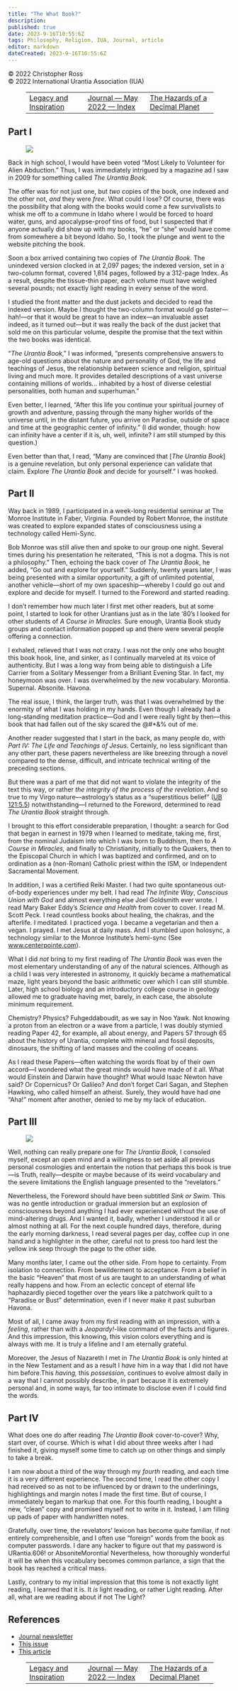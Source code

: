 ```yaml
---
title: "The What Book?"
description: 
published: true
date: 2023-9-16T10:55:6Z
tags: Philosophy, Religion, IUA, Journal, article
editor: markdown
dateCreated: 2023-9-16T10:55:6Z
---
```


<p class="v-card v-sheet theme--light grey lighten-3 px-2">© 2022 Christopher Ross<br>© 2022 International Urantia Association (IUA)</p>
<figure class="table chapter-navigator">
  <table>
    <tbody>
      <tr>
        <td>
        <a href="/en/article/Neal_Waldrop/legacy_and_inspiration">
          <span class="mdi mdi-arrow-left-drop-circle"></span><span class="pl-2">Legacy and Inspiration</span>
        </a>
        </td>
        <td>
        <a href="/en/index/articles_iua_journal#journal-may-2022">
          <span class="mdi mdi-book-open-variant"></span><span class="pl-2">Journal — May 2022 — Index</span>
        </a>
        </td>
        <td>
        <a href="/en/article/Claude_Flibotte/hazards_decimal_planet">
          <span class="pr-2">The Hazards of a Decimal Planet</span><span class="mdi mdi-arrow-right-drop-circle"></span>
        </a>
        </td>
      </tr>
    </tbody>
  </table>
</figure>


## Part I

<figure id="Figure_1" class="image urantiapedia image-style-align-left">
<img src="/image/article/IUA_Journal/Christopher-Ross-1-150x150.jpg">
</figure>

Back in high school, I would have been voted “Most Likely to Volunteer for Alien Abduction.” Thus, I was immediately intrigued by a magazine ad I saw in 2009 for something called _The Urantia Book_.

The offer was for not just one, but _two_ copies of the book, one indexed and the other not, _and_ they were _free_. What could I lose? Of course, there was the possibility that along with the books would come a few survivalists to whisk me off to a commune in Idaho where I would be forced to hoard water, guns, and apocalypse-proof tins of food, but I suspected that if anyone actually did show up with my books, “he” or “she” would have come from somewhere a bit beyond Idaho. So, I took the plunge and went to the website pitching the book.

Soon a box arrived containing two copies of _The Urantia Book_. The unindexed version clocked in at 2,097 pages; the indexed version, set in a two-column format, covered 1,814 pages, followed by a 312-page Index. As a result, despite the tissue-thin paper, each volume must have weighed several pounds; not exactly light reading in every sense of the word.

I studied the front matter and the dust jackets and decided to read the indexed version. Maybe I thought the two-column format would go faster—hah!—or that it would be great to have an index—an invaluable asset indeed, as it turned out—but it was really the back of the dust jacket that sold me on this particular volume, despite the promise that the text within the two books was identical.

“_The Urantia Book_,” I was informed, “presents comprehensive answers to age-old questions about the nature and personality of God, the life and teachings of Jesus, the relationship between science and religion, spiritual living and much more. It provides detailed descriptions of a vast universe containing millions of worlds… inhabited by a host of diverse celestial personalities, both human and superhuman.”

Even better, I learned, “After this life you continue your spiritual journey of growth and adventure, passing through the many higher worlds of the universe until, in the distant future, you arrive on Paradise, outside of space and time at the geographic center of infinity.” (I did wonder, though: how can infinity have a center if it is, uh, well, infinite? I am still stumped by this question.)

Even better than that, I read, “Many are convinced that \[_The Urantia Book_\] is a genuine revelation, but only personal experience can validate that claim. Explore _The Urantia Book_ and decide for yourself.” I was hooked.

## Part II

Way back in 1989, I participated in a week-long residential seminar at The Monroe Institute in Faber, Virginia. Founded by Robert Monroe, the institute was created to explore expanded states of consciousness using a technology called Hemi-Sync.

Bob Monroe was still alive then and spoke to our group one night. Several times during his presentation he reiterated, “This is not a dogma. This is not a philosophy.” Then, echoing the back cover of _The Urantia Book_, he added, “Go out and explore for yourself.” Suddenly, twenty years later, I was being presented with a similar opportunity, a gift of unlimited potential, another vehicle—short of my own spaceship—whereby I could go out and explore and decide for myself. I turned to the Foreword and started reading.

I don’t remember how much later I first met other readers, but at some point, I started to look for other Urantians just as in the late ‘80’s I looked for other students of _A Course in Miracles._ Sure enough, Urantia Book study groups and contact information popped up and there were several people offering a connection.

I exhaled, relieved that I was not crazy. I was not the only one who bought this book hook, line, and sinker, as I continually marveled at its voice of authenticity. But I was a long way from being able to distinguish a Life Carrier from a Solitary Messenger from a Brilliant Evening Star. In fact, my honeymoon was over. I was overwhelmed by the new vocabulary. Morontia. Supernal. Absonite. Havona.

The real issue, I think, the larger truth, was that I was overwhelmed by the enormity of what I was holding in my hands. Even though I already had a long-standing meditation practice—God and I were really tight by then—this book that had fallen out of the sky scared the @#\*&% out of me.

Another reader suggested that I start in the back, as many people do, with _Part IV: The Life and Teachings of Jesus_. Certainly, no less significant than any other part, these papers nevertheless are like breezing through a novel compared to the dense, difficult, and intricate technical writing of the preceding sections.

But there was a part of me that did not want to violate the integrity of the text this way, or rather _the integrity of the process of the revelation_. And so true to my Virgo nature—astrology’s status as a “superstitious belief” (<a id="a70_231"></a>[UB 121:5.5](/en/The_Urantia_Book/121#p5_5)) notwithstanding—I returned to the Foreword, determined to read _The Urantia Book_ straight through.

I brought to this effort considerable preparation, I thought: a search for God that began in earnest in 1979 when I learned to meditate, taking me, first, from the nominal Judaism into which I was born to Buddhism, then to _A Course in Miracles,_ and finally to Christianity, initially to the Quakers, then to the Episcopal Church in which I was baptized and confirmed, and on to ordination as a (non-Roman) Catholic priest within the ISM, or Independent Sacramental Movement.

In addition, I was a certified Reiki Master. I had two quite spontaneous out-of-body experiences under my belt. I had read _The Infinite Way_, _Conscious Union with God_ and almost everything else Joel Goldsmith ever wrote. I read Mary Baker Eddy’s _Science and Health_ from cover to cover. I read M. Scott Peck. I read countless books about healing, the chakras, and the afterlife. I meditated. I practiced yoga. I became a vegetarian and then a vegan. I prayed. I met Jesus at daily mass. And I stumbled upon holosync, a technology similar to the Monroe Institute’s hemi-sync (See www.centerpointe.com).

What I did _not_ bring to my first reading of _The Urantia Book_ was even the most elementary understanding of any of the natural sciences. Although as a child I was very interested in astronomy, it quickly became a mathematical maze, light years beyond the basic arithmetic over which I can still stumble. Later, high school biology and an introductory college course in geology allowed me to graduate having met, barely, in each case, the absolute minimum requirement.

Chemistry? Physics? Fuhgeddaboudit, as we say in Noo Yawk. Not knowing a proton from an electron or a wave from a particle, I was doubly stymied reading Paper 42, for example, all about energy, and Papers 57 through 65 about the history of Urantia, complete with mineral and fossil deposits, dinosaurs, the shifting of land masses and the cooling of oceans.

As I read these Papers—often watching the words float by of their own accord—I wondered what the great minds would have made of it all. What would Einstein and Darwin have thought? What would Isaac Newton have said? Or Copernicus? Or Galileo? And don’t forget Carl Sagan, and Stephen Hawking, who called himself an atheist. Surely, they would have had one “Aha!” moment after another, denied to me by my lack of education.

## Part III

<figure id="Figure_2" class="image urantiapedia">
<img src="/image/article/IUA_Journal/Foreword2-1-706x611.jpg">
</figure>

Well, nothing can really prepare one for _The Urantia Book,_ I consoled myself, except an open mind and a willingness to set aside all previous personal cosmologies and entertain the notion that perhaps this book is true—is Truth, really—despite or maybe because of its weird vocabulary and the severe limitations the English language presented to the “revelators.”

Nevertheless, the Foreword should have been subtitled _Sink or Swim._ This was no gentle introduction or gradual immersion but an explosion of consciousness beyond anything I had ever experienced without the use of mind-altering drugs. And I wanted it, badly, whether I understood it all or almost nothing at all. For the next couple hundred days, therefore, during the early morning darkness, I read several pages per day, coffee cup in one hand and a highlighter in the other, careful not to press too hard lest the yellow ink seep through the page to the other side.

Many months later, I came out the other side. From hope to certainty. From isolation to connection. From bewilderment to acceptance. From a belief in the basic “Heaven” that most of us are taught to an understanding of what really happens and how. From an eclectic concept of eternal life haphazardly pieced together over the years like a patchwork quilt to a “Paradise or Bust” determination, even if I never make it past suburban Havona.

Most of all, I came away from my first reading with an impression, with a _feeling_, rather than with a _Jeopardy!_\-like command of the facts and figures. And this impression, this knowing, this vision colors everything and is always with me. It is truly a lifeline and I am eternally grateful.

Moreover, the Jesus of Nazareth I met in _The Urantia Book_ is only hinted at in the New Testament and as a result I _have_ him in a way that I did not have him before.This _having,_ this _possession_, continues to evolve almost daily in a way that I cannot possibly describe, in part because it is extremely personal and, in some ways, far too intimate to disclose even if I could find the words.

## Part IV

What does one do after reading _The Urantia Book_ cover-to-cover? Why, start over, of course. Which is what I did about three weeks after I had finished it, giving myself some time to catch up on other things and simply to take a break.

I am now about a third of the way through my _fourth_ reading, and each time it is a very different experience. The second time, I read the other copy I had received so as not to be influenced by or drawn to the underlinings, highlightings and margin notes I made the first time. But of course, I immediately began to markup that one. For this fourth reading, I bought a new, “clean” copy and promised myself not to write in it. Instead, I am filling up pads of paper with handwritten notes.

Gratefully, over time, the revelators’ lexicon has become quite familiar, if not entirely comprehensible, and I often use “foreign” words from the book as computer passwords. I dare any hacker to figure out that my password is URantia.606! or AbsoniteMorontia! Nevertheless, how thoroughly wonderful it will be when this vocabulary becomes common parlance, a sign that the book has reached a critical mass.

Lastly, contrary to my initial impression that this tome is not exactly light reading, I learned that it is. It _is_ light reading, or rather Light reading. After all, what are we reading about if not The Light?

## References

- [Journal newsletter](https://urantia-association.org/newsletter/ncategory/journal/)
- [This issue](https://urantia-association.org/newsletter/journal-may-2022/)
- [This article](https://urantia-association.org/the-what-book)

<figure class="table chapter-navigator">
  <table>
    <tbody>
      <tr>
        <td>
        <a href="/en/article/Neal_Waldrop/legacy_and_inspiration">
          <span class="mdi mdi-arrow-left-drop-circle"></span><span class="pl-2">Legacy and Inspiration</span>
        </a>
        </td>
        <td>
        <a href="/en/index/articles_iua_journal#journal-may-2022">
          <span class="mdi mdi-book-open-variant"></span><span class="pl-2">Journal — May 2022 — Index</span>
        </a>
        </td>
        <td>
        <a href="/en/article/Claude_Flibotte/hazards_decimal_planet">
          <span class="pr-2">The Hazards of a Decimal Planet</span><span class="mdi mdi-arrow-right-drop-circle"></span>
        </a>
        </td>
      </tr>
    </tbody>
  </table>
</figure>
